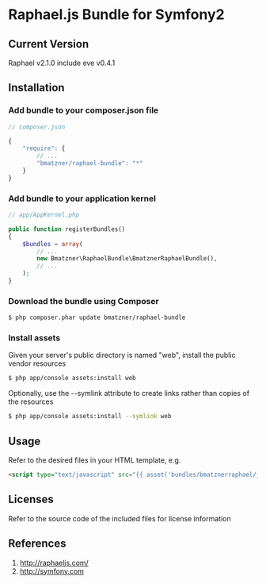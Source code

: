 # Raphael.js Bundle for Symfony2

## Current Version

Raphael v2.1.0
include eve v0.4.1

## Installation

### Add bundle to your composer.json file

``` js
// composer.json

{
    "require": {
		// ...
        "bmatzner/raphael-bundle": "*"
    }
}
```

### Add bundle to your application kernel

``` php
// app/AppKernel.php

public function registerBundles()
{
    $bundles = array(
        // ...
        new Bmatzner\RaphaelBundle\BmatznerRaphaelBundle(),
        // ...
    );
}
```

### Download the bundle using Composer

``` bash
$ php composer.phar update bmatzner/raphael-bundle
```

### Install assets

Given your server's public directory is named "web", install the public vendor resources

``` bash
$ php app/console assets:install web
```

Optionally, use the --symlink attribute to create links rather than copies of the resources 

``` bash
$ php app/console assets:install --symlink web
```

## Usage

Refer to the desired files in your HTML template, e.g.

``` html
<script type="text/javascript" src="{{ asset('bundles/bmatznerraphael/js/raphael.min.js') }}"></script>
```

## Licenses

Refer to the source code of the included files for license information

## References

1. http://raphaeljs.com/
2. http://symfony.com
